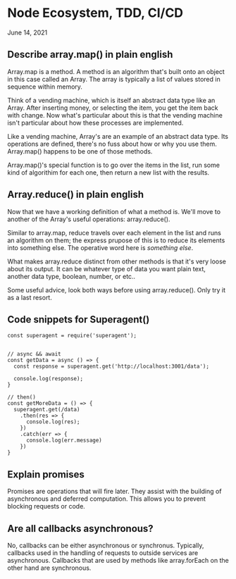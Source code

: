 # Node Ecosystem, TDD, CI/CD

June 14, 2021

## Describe array.map() in plain english

Array.map is a method. A method is an algorithm that's built onto an object in this case called an Array. The array is typically a list of values stored in sequence within memory.

Think of a vending machine, which is itself an abstract data type like an Array. After inserting money, or selecting the item, you get the item back with change. Now what's particular about this is that the vending machine isn't particular about how these processes are implemented.

Like a vending machine, Array's are an example of an abstract data type. Its operations are defined, there's no fuss about how or why you use them. Array.map() happens to be one of those methods.

Array.map()'s special function is to go over the items in the list, run some kind of algorithim for each one, then return a new list with the results.

## Array.reduce() in plain english

Now that we have a working definition of what a method is. We'll move to another of the Array's useful operations: array.reduce().

Similar to array.map, reduce travels over each element in the list and runs an algorithm on them; the express prupose of this is to reduce its elements into something else. The operative word here is *something else*.

What makes array.reduce distinct from other methods is that it's very loose about its output. It can be whatever type of data you want plain text, another data type, boolean, number, or etc..

Some useful advice, look both ways before using array.reduce(). Only try it as a last resort.

## Code snippets for Superagent()

```JS
const superagent = require('superagent');


// async && await
const getData = async () => {
  const response = superagent.get('http://localhost:3001/data');

  console.log(response);
}

// then()
const getMoreData = () => {
  superagent.get(/data)
    .then(res => {
      console.log(res);
    })
    .catch(err => {
      console.log(err.message)
    })
}
```

## Explain promises

Promises are operations that will fire later. They assist with the building of asynchronous and deferred computation. This allows you to prevent blocking requests or code.

## Are all callbacks asynchronous?

No, callbacks can be either asynchronous or synchronus. Typically, callbacks used in the handling of requests to outside services are asynchronous. Callbacks that are used by methods like array.forEach on the other hand are synchronous.
